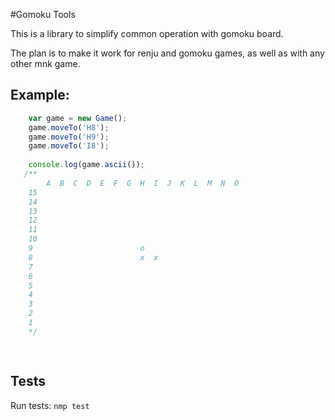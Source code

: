 #Gomoku Tools


This is a library to simplify common operation with gomoku board.

The plan is to make it work for renju and gomoku games, as well as with any other mnk game.
 
## Example: 
 
```javascript
    var game = new Game();
    game.moveTo('H8');
    game.moveTo('H9');
    game.moveTo('I8');
    
    console.log(game.ascii());
   /**
        A  B  C  D  E  F  G  H  I  J  K  L  M  N  O 
    15                                              
    14                                              
    13                                              
    12                                              
    11                                              
    10                                              
    9                        o                      
    8                        x  x                   
    7                                               
    6                                               
    5                                               
    4                                               
    3                                               
    2                                               
    1      
    */

    

```

## Tests
Run tests: `nmp test`
